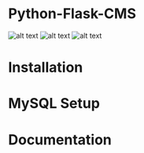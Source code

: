 # Python-Flask-CMS
![alt text]()
![alt text]()
![alt text]()

# Installation

# MySQL Setup

# Documentation
